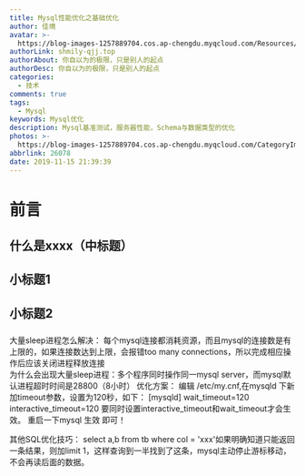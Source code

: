 ```yaml
---
title: Mysql性能优化之基础优化
author: 佳境
avatar: >-
  https://blog-images-1257889704.cos.ap-chengdu.myqcloud.com/Resources/img/custom/avatar.jpg
authorLink: shmily-qjj.top
authorAbout: 你自以为的极限，只是别人的起点
authorDesc: 你自以为的极限，只是别人的起点
categories:
  - 技术
comments: true
tags:
  - Mysql
keywords: Mysql优化
description: Mysql基准测试，服务器性能，Schema与数据类型的优化
photos: >-
  https://blog-images-1257889704.cos.ap-chengdu.myqcloud.com/CategoryImages/technology/tech06.jpg
abbrlink: 26078
date: 2019-11-15 21:39:39
---
```

# 前言  

## 什么是xxxx（中标题）  
## 小标题1  

## 小标题2  

### 

大量sleep进程怎么解决：
每个mysql连接都消耗资源，而且mysql的连接数是有上限的，如果连接数达到上限，会报错too many connections，所以完成相应操作后应该关闭进程释放连接  
为什么会出现大量sleep进程：多个程序同时操作同一mysql server，而mysql默认进程超时时间是28800（8小时）
优化方案：
编辑 /etc/my.cnf,在mysqld 下新加timeout参数，设置为120秒，如下：
[mysqld]
wait_timeout=120
interactive_timeout=120
要同时设置interactive_timeout和wait_timeout才会生效。
重启一下mysql 生效 即可！


其他SQL优化技巧：
select a,b from tb where col = 'xxx'如果明确知道只能返回一条结果，则加limit 1，这样查询到一半找到了这条，mysql主动停止游标移动，不会再读后面的数据。
